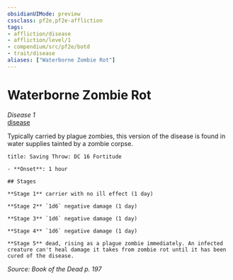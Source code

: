 ```yaml
---
obsidianUIMode: preview
cssclass: pf2e,pf2e-affliction
tags:
- affliction/disease
- affliction/level/1
- compendium/src/pf2e/botd
- trait/disease
aliases: ["Waterborne Zombie Rot"]
---
```

# Waterborne Zombie Rot
*Disease 1*  
[disease](rules/traits/disease.md)  

Typically carried by plague zombies, this version of the disease is found in water supplies tainted by a zombie corpse.

```ad-inline-affliction
title: Saving Throw: DC 16 Fortitude

- **Onset**: 1 hour

## Stages

**Stage 1** carrier with no ill effect (1 day)

**Stage 2** `1d6` negative damage (1 day)

**Stage 3** `1d6` negative damage (1 day)

**Stage 4** `1d6` negative damage (1 day)

**Stage 5** dead, rising as a plague zombie immediately. An infected creature can't heal damage it takes from zombie rot until it has been cured of the disease.
```

*Source: Book of the Dead p. 197*